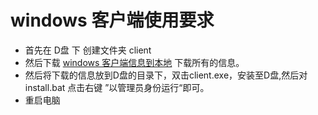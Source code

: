 # windows 客户端使用要求
- 首先在 D盘 下 创建文件夹 client 
- 然后下载 [windows 客户端信息到本地](http://download.jaxiu.cn/win-client.zip "Windows 客户端") 下载所有的信息。 
- 然后将下载的信息放到D盘的目录下，双击client.exe，安装至D盘,然后对install.bat 点击右键 ”以管理员身份运行“即可。
- 重启电脑

